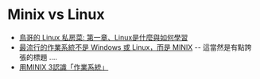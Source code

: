 # Minix vs Linux

* [鳥哥的 Linux 私房菜: 第一章、Linux是什麼與如何學習](http://linux.vbird.org/linux_basic/0110whatislinux.php)
* [最流行的作業系統不是 Windows 或 Linux，而是 MINIX](https://codertw.com/%E7%A8%8B%E5%BC%8F%E8%AA%9E%E8%A8%80/505645/) -- 這當然是有點誇張的標題 ....
* [用MINIX 3認識「作業系統」](http://blog.lyhdev.com/2011/05/minix-3.html)
